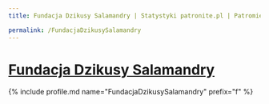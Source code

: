 ```yaml
---
title: Fundacja Dzikusy Salamandry | Statystyki patronite.pl | Patromierz

permalink: /FundacjaDzikusySalamandry
---
```


# [Fundacja Dzikusy Salamandry](https://patronite.pl/FundacjaDzikusySalamandry)

{% include profile.md name="FundacjaDzikusySalamandry" prefix="f" %}

